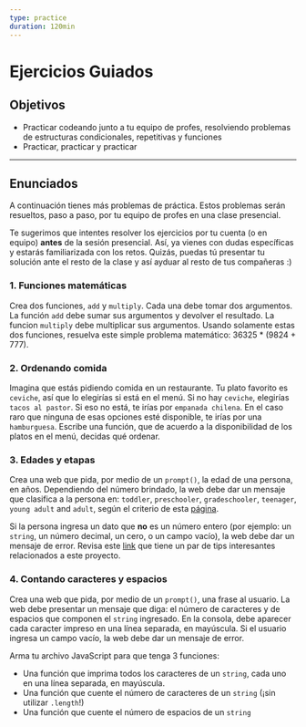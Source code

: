 ```yaml
---
type: practice
duration: 120min
---
```


# Ejercicios Guiados

## Objetivos

- Practicar codeando junto a tu equipo de profes, resolviendo problemas de
  estructuras condicionales, repetitivas y funciones
- Practicar, practicar y practicar

***

## Enunciados

A continuación tienes más problemas de práctica. Estos problemas serán
resueltos, paso a paso, por tu equipo de profes en una clase presencial.

Te sugerimos que intentes resolver los ejercicios por tu cuenta (o en equipo)
**antes** de la sesión presencial. Así, ya vienes con dudas específicas y
estarás familiarizada con los retos. Quizás, puedas tú presentar tu solución
ante el resto de la clase y así ayduar al resto de tus compañeras :)

### 1. Funciones matemáticas

Crea dos funciones, `add` y `multiply`. Cada una debe tomar dos argumentos. La
función `add` debe sumar sus argumentos y devolver el resultado. La funcion
`multiply` debe multiplicar sus argumentos. Usando solamente estas dos
funciones, resuelva este simple problema matemático: 36325 * (9824 + 777).

### 2. Ordenando comida

Imagina que estás pidiendo comida en un restaurante. Tu plato favorito es
`ceviche`, así que lo elegirías si está en el menú. Si no hay `ceviche`,
elegirías `tacos al pastor`. Si eso no está, te irías por `empanada chilena`.
En el caso raro que ninguna de esas opciones esté disponible, te irías por una
`hamburguesa`. Escribe una función, que de acuerdo a la disponibilidad de los
platos en el menú, decidas qué ordenar.

### 3. Edades y etapas

Crea una web que pida, por medio de un `prompt()`, la edad de una persona, en
años. Dependiendo del número brindado, la web debe dar un mensaje que clasifica
a la persona en: `toddler`, `preschooler`, `gradeschooler`, `teenager`,
`young adult` and `adult`, según el criterio de esta
[página](https://www.healthychildren.org/English/ages-stages/Pages/default.aspx).

Si la persona ingresa un dato que **no** es un número entero (por ejemplo: un
`string`, un número decimal, un cero, o un campo vacío), la web debe dar un
mensaje de error. Revisa este [link](https://stackoverflow.com/questions/3885817/how-do-i-check-that-a-number-is-float-or-integer)
que tiene un par de tips interesantes relacionados a este proyecto.

### 4. Contando caracteres y espacios

Crea una web que pida, por medio de un `prompt()`, una frase al usuario. La web
debe presentar un mensaje que diga: el número de caracteres y de espacios que
componen el `string` ingresado. En la consola, debe aparecer cada caracter
impreso en una línea separada, en mayúscula. Si el usuario ingresa un campo
vacío, la web debe dar un mensaje de error.

Arma tu archivo JavaScript para que tenga 3 funciones:

- Una función que imprima todos los caracteres de un `string`, cada uno en una
  línea separada, en mayúscula.
- Una función que cuente el número de caracteres de un `string` (¡sin utilizar
  `.length`!)
- Una función que cuente el número de espacios de un `string`
